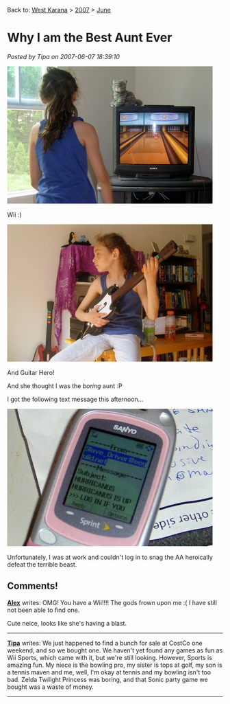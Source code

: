 Back to: [West Karana](/posts/westkarana.md) > [2007](/posts/2007/westkarana.md) > [June](./westkarana.md)
# Why I am the Best Aunt Ever

*Posted by Tipa on 2007-06-07 18:39:10*

![stp604415.jpg](../../../uploads/2007/06/stp604415.jpg)


Wii :)


![stp604424.jpg](../../../uploads/2007/06/stp604424.jpg)


And Guitar Hero!


And she thought I was the *boring* aunt :P


I got the following text message this afternoon...


![stp604853.jpg](../../../uploads/2007/06/stp604853.jpg)


Unfortunately, I was at work and couldn't log in to snag the AA heroically defeat the terrible beast.



## Comments!

**[Alex](http://texasrugby.wordpress.com/)** writes: OMG! You have a Wii!!!! The gods frown upon me :( I have still not been able to find one.

Cute neice, looks like she's having a blast.

---

**[Tipa](https://chasingdings.com)** writes: We just happened to find a bunch for sale at CostCo one weekend, and so we bought one. We haven't yet found any games as fun as Wii Sports, which came with it, but we're still looking. However, Sports is amazing fun. My niece is the bowling pro, my sister is tops at golf, my son is a tennis maven and me, well, I'm okay at tennis and my bowling isn't too bad. Zelda Twilight Princess was boring, and that Sonic party game we bought was a waste of money.

---

